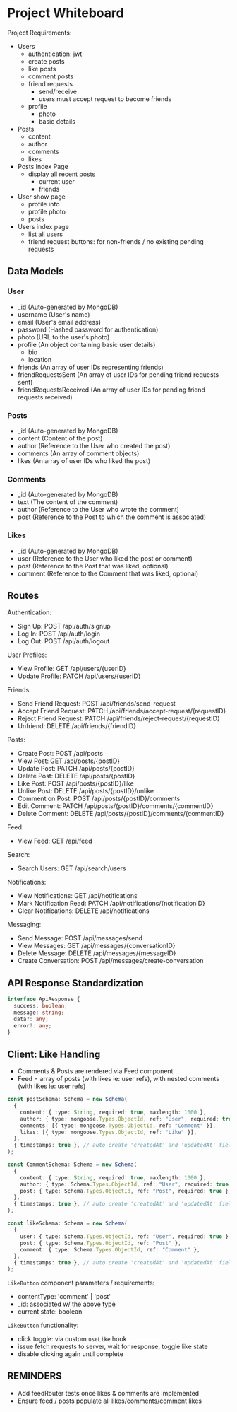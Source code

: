 # Project Whiteboard

Project Requirements:

- Users
  - authentication: jwt
  - create posts
  - like posts
  - comment posts
  - friend requests
    - send/receive
    - users must accept request to become friends
  - profile
    - photo
    - basic details
- Posts
  - content
  - author
  - comments
  - likes
- Posts Index Page
  - display all recent posts
    - current user
    - friends
- User show page
  - profile info
  - profile photo
  - posts
- Users index page
  - list all users
  - friend request buttons: for non-friends / no existing pending requests

## Data Models

### User

- \_id (Auto-generated by MongoDB)
- username (User's name)
- email (User's email address)
- password (Hashed password for authentication)
- photo (URL to the user's photo)
- profile (An object containing basic user details)
  - bio
  - location
- friends (An array of user IDs representing friends)
- friendRequestsSent (An array of user IDs for pending friend requests sent)
- friendRequestsReceived (An array of user IDs for pending friend requests received)

### Posts

- \_id (Auto-generated by MongoDB)
- content (Content of the post)
- author (Reference to the User who created the post)
- comments (An array of comment objects)
- likes (An array of user IDs who liked the post)

### Comments

- \_id (Auto-generated by MongoDB)
- text (The content of the comment)
- author (Reference to the User who wrote the comment)
- post (Reference to the Post to which the comment is associated)

### Likes

- \_id (Auto-generated by MongoDB)
- user (Reference to the User who liked the post or comment)
- post (Reference to the Post that was liked, optional)
- comment (Reference to the Comment that was liked, optional)

## Routes

Authentication:

- Sign Up: POST /api/auth/signup
- Log In: POST /api/auth/login
- Log Out: POST /api/auth/logout

User Profiles:

- View Profile: GET /api/users/{userID}
- Update Profile: PATCH /api/users/{userID}

Friends:

- Send Friend Request: POST /api/friends/send-request
- Accept Friend Request: PATCH /api/friends/accept-request/{requestID}
- Reject Friend Request: PATCH /api/friends/reject-request/{requestID}
- Unfriend: DELETE /api/friends/{friendID}

Posts:

- Create Post: POST /api/posts
- View Post: GET /api/posts/{postID}
- Update Post: PATCH /api/posts/{postID}
- Delete Post: DELETE /api/posts/{postID}
- Like Post: POST /api/posts/{postID}/like
- Unlike Post: DELETE /api/posts/{postID}/unlike
- Comment on Post: POST /api/posts/{postID}/comments
- Edit Comment: PATCH /api/posts/{postID}/comments/{commentID}
- Delete Comment: DELETE /api/posts/{postID}/comments/{commentID}

Feed:

- View Feed: GET /api/feed

Search:

- Search Users: GET /api/search/users

Notifications:

- View Notifications: GET /api/notifications
- Mark Notification Read: PATCH /api/notifications/{notificationID}
- Clear Notifications: DELETE /api/notifications

Messaging:

- Send Message: POST /api/messages/send
- View Messages: GET /api/messages/{conversationID}
- Delete Message: DELETE /api/messages/{messageID}
- Create Conversation: POST /api/messages/create-conversation

## API Response Standardization

```ts
interface ApiResponse {
  success: boolean;
  message: string;
  data?: any;
  error?: any;
}
```

## Client: Like Handling

- Comments & Posts are rendered via Feed component
- Feed = array of posts (with likes ie: user refs), with nested comments (with likes ie: user refs)

```ts
const postSchema: Schema = new Schema(
  {
    content: { type: String, required: true, maxlength: 1000 },
    author: { type: mongoose.Types.ObjectId, ref: "User", required: true },
    comments: [{ type: mongoose.Types.ObjectId, ref: "Comment" }],
    likes: [{ type: mongoose.Types.ObjectId, ref: "Like" }],
  },
  { timestamps: true }, // auto create 'createdAt' and 'updatedAt' fields
);

const CommentSchema: Schema = new Schema(
  {
    content: { type: String, required: true, maxlength: 1000 },
    author: { type: Schema.Types.ObjectId, ref: "User", required: true },
    post: { type: Schema.Types.ObjectId, ref: "Post", required: true },
  },
  { timestamps: true }, // auto create 'createdAt' and 'updatedAt' fields
);

const likeSchema: Schema = new Schema(
  {
    user: { type: Schema.Types.ObjectId, ref: "User", required: true },
    post: { type: Schema.Types.ObjectId, ref: "Post" },
    comment: { type: Schema.Types.ObjectId, ref: "Comment" },
  },
  { timestamps: true }, // auto create 'createdAt' and 'updatedAt' fields
);
```

`LikeButton` component parameters / requirements:

- contentType: 'comment' | 'post'
- \_id: associated w/ the above type
- current state: boolean

`LikeButton` functionality:

- click toggle: via custom `useLike` hook
- issue fetch requests to server, wait for response, toggle like state
- disable clicking again until complete

## REMINDERS

- Add feedRouter tests once likes & comments are implemented
- Ensure feed / posts populate all likes/comments/comment likes
